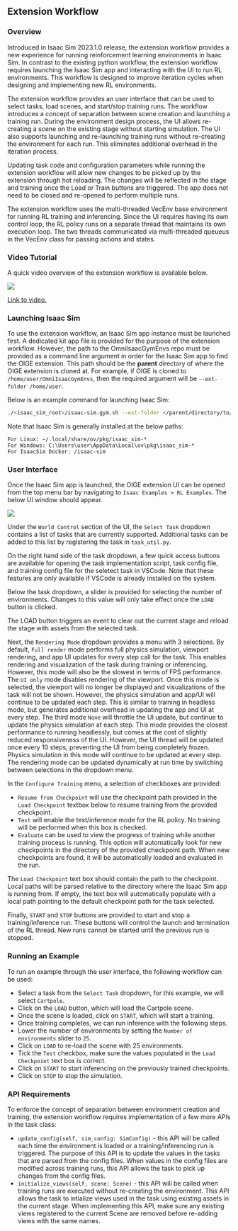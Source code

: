 ## Extension Workflow

### Overview

Introduced in Isaac Sim 2023.1.0 release, the extension workflow provides a new experience for running reinforcement learning environments in Isaac Sim. In contrast to the existing python workflow, the extension workflow requires launching the Isaac Sim app and interacting with the UI to run RL environments. This workflow is designed to improve iteration cycles when designing and implementing new RL environments.

The extension workflow provides an user interface that can be used to select tasks, load scenes, and start/stop training runs. The workflow introduces a concept of separation between scene creation and launching a training run. During the environment design process, the UI allows re-creating a scene on the existing stage without starting simulation. The UI also supports launching and re-launching training runs without re-creating the environment for each run. This eliminates additional overhead in the iteration process. 

Updating task code and configuration parameters while running the extension workflow will allow new changes to be picked up by the extension through hot reloading. The changes will be reflected in the stage and training once the Load or Train buttons are triggered. The app does not need to be closed and re-opened to perform multiple runs.

The extension workflow uses the multi-threaded VecEnv base environment for running RL training and inferencing. Since the UI requires having its own control loop, the RL policy runs on a separate thread that maintains its own execution loop. The two threads communicated via multi-threaded queueus in the VecEnv class for passing actions and states.


### Video Tutorial

A quick video overview of the extension workflow is available below.

![](https://github.com/NVIDIA-Omniverse/OmniIsaacGymEnvs/assets/6352136/59ec740a-9629-41ea-aad3-6532935be5fd)

[Link to video.](https://github.com/NVIDIA-Omniverse/OmniIsaacGymEnvs/assets/6352136/cc6732f6-5a60-44f3-8c08-acf41e22a998)


### Launching Isaac Sim

To use the extension workflow, an Isaac Sim app instance must be launched first. A dedicated kit app file is provided for the purpose of the extension workflow. However, the path to the OmniIsaacGymEnvs repo must be provided as a command line argument in order for the Isaac Sim app to find the OIGE extension. This path should be the **parent** directory of where the OIGE extension is cloned at. For example, if OIGE is cloned to `/home/user/OmniIsaacGymEnvs`, then the required argument will be `--ext-folder /home/user`.

Below is an example command for launching Isaac Sim:

```bash
./<isaac_sim_root>/isaac-sim.gym.sh --ext-folder </parent/directory/to/OIGE>
```

Note that Isaac Sim is generally installed at the below paths:

```
For Linux: ~/.local/share/ov/pkg/isaac_sim-*
For Windows: C:\Users\user\AppData\Local\ov\pkg\isaac_sim-*
For IsaacSim Docker: /isaac-sim
```

### User Interface

Once the Isaac Sim app is launched, the OIGE extension UI can be opened from the top menu bar by navigating to `Isaac Examples > RL Examples`. The below UI window should appear.

<img src="https://github.com/NVIDIA-Omniverse/OmniIsaacGymEnvs/assets/6352136/1460f070-9245-46f6-a8ed-5bb86168f543"/>

Under the `World Control` section of the UI, the `Select Task` dropdown contains a list of tasks that are currently supported. Additional tasks can be added to this list by registering the task in `task_util.py`. 

On the right hand side of the task dropdown, a few quick access buttons are available for opening the task implementation script, task config file, and training config file for the seletect task in VSCode. Note that these features are only available if VSCode is already installed on the system.

Below the task dropdown, a slider is provided for selecting the number of environments. Changes to this value will only take effect once the `LOAD` button is clicked.

The LOAD button triggers an event to clear out the current stage and reload the stage with assets from the selected task.

Next, the `Rendering Mode` dropdown provides a menu with 3 selections. By default, `Full render` mode performs full physics simulation, viewport rendering, and app UI updates for every step call for the task. This enables rendering and visualization of the task during training or inferencing. However, this mode will also be the slowest in terms of FPS performance. The `UI only` mode disables rendering of the viewport. Once this mode is selected, the viewport will no longer be displayed and visualizations of the task will not be shown. However, the physics simulation and app/UI will continue to be updated each step. This is similar to training in headless mode, but generates additional overhead in updating the app and UI at every step. The third mode `None` will throttle the UI update, but continue to update the physics simulation at each step. This mode provides the closest performance to running headlessly, but comes at the cost of slightly reduced responsiveness of the UI. However, the UI thread will be updated once every 10 steps, preventing the UI from being completely frozen. Physics simulation in this mode will continue to be updated at every step. The rendering mode can be updated dynamically at run time by switching between selections in the dropdown menu.

In the `Configure Training` menu, a selection of checkboxes are provided:
* `Resume from Checkpoint` will use the checkpoint path provided in the `Load Checkpoint` textbox below to resume training from the provided checkpoint.
* `Test` will enable the test/inference mode for the RL policy. No training will be performed when this box is checked.
* `Evaluate` can be used to view the progress of training while another training process is running. This option will automatically look for new checkpoints in the directory of the provided checkpoint path. When new checkpoints are found, it will be automatically loaded and evaluated in the run.

The `Load Checkpoint` text box should contain the path to the checkpoint. Local paths will be parsed relative to the directory where the Isaac Sim app is running from. If empty, the text box will automatically populate with a local path pointing to the default checkpoint path for the task selected.

Finally, `START` and `STOP` buttons are provided to start and stop a training/inference run. These buttons will control the launch and termination of the RL thread. New runs cannot be started until the previous run is stopped.


### Running an Example

To run an example through the user interface, the following workflow can be used:
* Select a task from the `Select Task` dropdown, for this example, we will select `Cartpole`.
* Click on the `LOAD` button, which will load the Cartpole scene.
* Once the scene is loaded, click on `START`, which will start a training.
* Once training completes, we can run inference with the following steps.
* Lower the number of environments by setting the `Number of environments` slider to `25`.
* Click on `LOAD` to re-load the scene with 25 environments.
* Tick the `Test` checkbox, make sure the values populated in the `Load Checkpoint` text box is correct.
* Click on `START` to start inferencing on the previously trained checkpoints.
* Click on `STOP` to stop the simulation.


### API Requirements

To enforce the concept of separation between environment creation and training, the extension workflow requires implementation of a few more APIs in the task class:
* `update_config(self, sim_config: SimConfig)` - this API will be called each time the environment is loaded or a training/inferencing run is triggered. The purpose of this API is to update the values in the tasks that are parsed from the config files. When values in the config files are modified across training runs, this API allows the task to pick up changes from the config files.
* `initialize_views(self, scene: Scene)` - this API will be called when training runs are executed without re-creating the environment. This API allows the task to intialize views used in the task using existing assets in the current stage. When implementing this API, make sure any existing views registered to the current Scene are removed before re-adding views with the same names.

